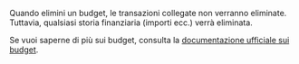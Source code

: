 Quando elimini un budget, le transazioni collegate non verranno eliminate. Tuttavia, qualsiasi storia finanziaria (importi ecc.) verrà eliminata.

Se vuoi saperne di più sui budget, consulta la [documentazione ufficiale sui budget](https://docs.firefly-iii.org/concepts/budgets).